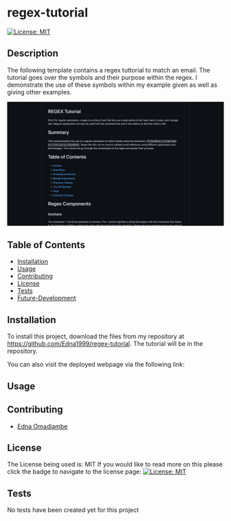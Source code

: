 # regex-tutorial

  [![License: MIT](https://img.shields.io/badge/License-MIT-yellow.svg)](https://opensource.org/licenses/MIT)


## Description
The following template contains a regex tuttorial to match an email. The tutorial goes over the symbols and their purpose within the regex. I demonstrate the use of these symbols within my example given as well as giving other examples. 


![screenshot of regex tutorial](./Screenshot%202022-11-15%20at%2011.54.30%20AM.png)

  ## Table of Contents

  - [Installation](#installation)
  - [Usage](#usage)
  - [Contributing](#contributing)
  - [License](#license)
  - [Tests](#tests)
  - [Future-Development](#future-development)

  ## Installation

  To install this project, download the files from my repository at https://github.com/Edna1999/regex-tutorial. The tutorial will be in the repository.

  You can also visit the deployed webpage via the following link: 
  
  ## Usage


  ## Contributing

  - [Edna Omadjambe](https://github.com/Edna1999)


  ## License
  The License being used is: MIT
  If you would like to read more on this please click the badge to navigate to the license page: 
  [![License: MIT](https://img.shields.io/badge/License-MIT-yellow.svg)](https://opensource.org/licenses/MIT)

  ## Tests

  No tests have been created yet for this project
  